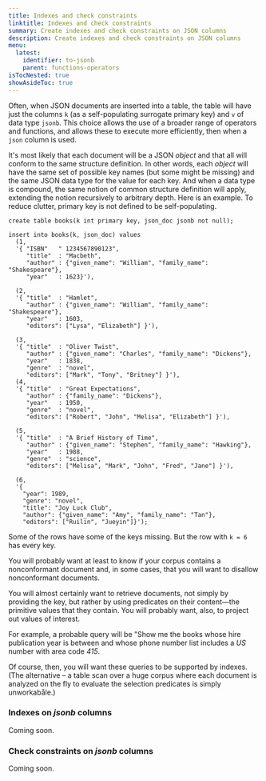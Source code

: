 ```yaml
---
title: Indexes and check constraints
linktitle: Indexes and check constraints
summary: Create indexes and check constraints on JSON columns
description: Create indexes and check constraints on JSON columns
menu:
  latest:
    identifier: to-jsonb
    parent: functions-operators
isTocNested: true
showAsideToc: true
---
```


Often, when JSON documents are inserted into a table, the table will have just the columns `k` (as a self-populating surrogate primary key) and `v` of data type `jsonb`. This choice allows the use of a broader range of operators and functions, and allows these to execute more efficiently, then when a `json` column is used.

It's most likely that each document will be a JSON _object_ and that all will conform to the same structure definition. In other words, each _object_ will have the same set of possible key names (but some might be missing) and the same JSON data type for the value for each key. And when a data type is compound, the same notion of common structure definition will apply, extending the notion recursively to arbitrary depth. Here is an example. To reduce clutter, primary key is not defined to be self-populating.

```postgresql
create table books(k int primary key, json_doc jsonb not null);

insert into books(k, json_doc) values
  (1,
  '{ "ISBN"   " 1234567890123",
     "title"  : "Macbeth", 
     "author" : {"given_name": "William", "family_name": "Shakespeare"},
     "year"   : 1623}'),

  (2,
  '{ "title"  : "Hamlet",
     "author" : {"given_name": "William", "family_name": "Shakespeare"},
     "year"   : 1603,
     "editors": ["Lysa", "Elizabeth"] }'),

  (3,
  '{ "title"  : "Oliver Twist",
     "author" : {"given_name": "Charles", "family_name": "Dickens"},
     "year"   : 1838,
     "genre"  : "novel",
     "editors": ["Mark", "Tony", "Britney"] }'),
  (4,
  '{ "title"  : "Great Expectations",
     "author" : {"family_name": "Dickens"},
     "year"   : 1950,
     "genre"  : "novel",
     "editors": ["Robert", "John", "Melisa", "Elizabeth"] }'),

  (5,
  '{ "title"  : "A Brief History of Time",
     "author" : {"given_name": "Stephen", "family_name": "Hawking"},
     "year"   : 1988,
     "genre"  : "science",
     "editors": ["Melisa", "Mark", "John", "Fred", "Jane"] }'),

  (6,
  '{
    "year": 1989,
    "genre": "novel",
    "title": "Joy Luck Club",
    "author": {"given_name": "Amy", "family_name": "Tan"},
    "editors": ["Ruilin", "Jueyin"]}');
```

Some of the rows have some of the keys missing. But the row with `k = 6` has every key.

You will probably want at least to know if your corpus contains a nonconformant document and, in some cases, that you will want to disallow nonconformant documents.

You will almost certainly want to retrieve documents, not simply by providing the key, but rather by using predicates on their content—the primitive values that they contain. You will probably want, also, to project out values of interest.

For example, a probable query will be "Show me the books whose hire publication year is between  and whose phone number list includes a _US_ number with area code _415_.

Of course, then, you will want these queries to be supported by indexes. (The alternative – a table scan over a huge corpus where each document is analyzed on the fly to evaluate the selection predicates is simply unworkabåle.)

### Indexes on _jsonb_ columns

Coming soon.

### Check constraints  on _jsonb_ columns

Coming soon.
